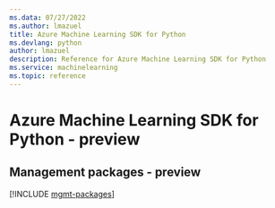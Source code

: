 ```yaml
---
ms.data: 07/27/2022
ms.author: lmazuel
title: Azure Machine Learning SDK for Python
ms.devlang: python
author: lmazuel
description: Reference for Azure Machine Learning SDK for Python
ms.service: machinelearning
ms.topic: reference
---
```

# Azure Machine Learning SDK for Python - preview

## Management packages - preview
[!INCLUDE [mgmt-packages](machine-learning-mgmt-index.md)]
